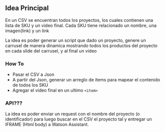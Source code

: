 ## Idea Principal

En un CSV se encuentran todos los proyectos, los cuales contienen una lista de SKU y un video final.
Cada SKU tiene relacionado un nombre, una imagen(link) y un link

La idea es poder generar un script que dado un proyecto, genere un carrusel de manera dinamica
mostrando todos los productos del proyecto en cada slide del carrusel, y al final un video 

### How To

- Pasar el CSV a Json
- A partir del Json, generar un arreglo de items para mapear el contenido de todos los SKU
- Agregar el video final en un ultimo `<item>`


### API???

La idea es poder enviar un request con el nombre del proyecto (o identificador)
para luego buscar en el CSV el proyecto tal y entregar un IFRAME (Html body) a Watson Assistant.

